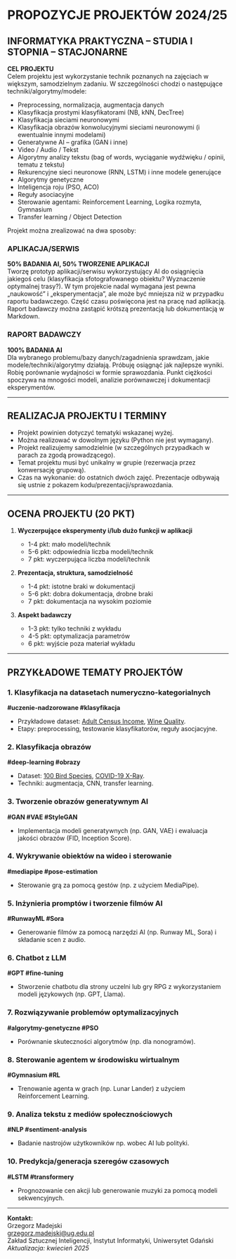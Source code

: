 # PROPOZYCJE PROJEKTÓW 2024/25

## INFORMATYKA PRAKTYCZNA – STUDIA I STOPNIA – STACJONARNE

**CEL PROJEKTU**  
Celem projektu jest wykorzystanie technik poznanych na zajęciach w większym, samodzielnym zadaniu. W szczególności chodzi o następujące techniki/algorytmy/modele:

- Preprocessing, normalizacja, augmentacja danych  
- Klasyfikacja prostymi klasyfikatorami (NB, kNN, DecTree)  
- Klasyfikacja sieciami neuronowymi  
- Klasyfikacja obrazów konwolucyjnymi sieciami neuronowymi (i ewentualnie innymi modelami)  
- Generatywne AI – grafika (GAN i inne)  
- Video / Audio / Tekst  
- Algorytmy analizy tekstu (bag of words, wyciąganie wydźwięku / opinii, tematu z tekstu)  
- Rekurencyjne sieci neuronowe (RNN, LSTM) i inne modele generujące  
- Algorytmy genetyczne  
- Inteligencja roju (PSO, ACO)  
- Reguły asociacyjne  
- Sterowanie agentami: Reinforcement Learning, Logika rozmyta, Gymnasium  
- Transfer learning / Object Detection  

Projekt można zrealizować na dwa sposoby:

### **APLIKACJA/SERWIS**  
**50% BADANIA AI, 50% TWORZENIE APLIKACJI**  
Tworzę prototyp aplikacji/serwisu wykorzystujący AI do osiągnięcia jakiegoś celu (klasyfikacja sfotografowanego obiektu? Wyznaczenie optymalnej trasy?). W tym projekcie nadal wymagana jest pewna „naukowość” i „eksperymentacja”, ale może być mniejsza niż w przypadku raportu badawczego. Część czasu poświęcona jest na pracę nad aplikacją. Raport badawczy można zastąpić krótszą prezentacją lub dokumentacją w Markdown.

### **RAPORT BADAWCZY**  
**100% BADANIA AI**  
Dla wybranego problemu/bazy danych/zagadnienia sprawdzam, jakie modele/techniki/algorytmy działają. Próbuję osiągnąć jak najlepsze wyniki. Robię porównanie wydajności w formie sprawozdania. Punkt ciężkości spoczywa na mnogości modeli, analizie porównawczej i dokumentacji eksperymentów.

---

## REALIZACJA PROJEKTU I TERMINY

- Projekt powinien dotyczyć tematyki wskazanej wyżej.  
- Można realizować w dowolnym języku (Python nie jest wymagany).  
- Projekt realizujemy samodzielnie (w szczególnych przypadkach w parach za zgodą prowadzącego).  
- Temat projektu musi być unikalny w grupie (rezerwacja przez konwersację grupową).  
- Czas na wykonanie: do ostatnich dwóch zajęć. Prezentacje odbywają się ustnie z pokazem kodu/prezentacji/sprawozdania.  

---

## OCENA PROJEKTU (20 PKT)

1. **Wyczerpujące eksperymenty i/lub dużo funkcji w aplikacji**  
   - 1-4 pkt: mało modeli/technik  
   - 5-6 pkt: odpowiednia liczba modeli/technik  
   - 7 pkt: wyczerpująca liczba modeli/technik  

2. **Prezentacja, struktura, samodzielność**  
   - 1-4 pkt: istotne braki w dokumentacji  
   - 5-6 pkt: dobra dokumentacja, drobne braki  
   - 7 pkt: dokumentacja na wysokim poziomie  

3. **Aspekt badawczy**  
   - 1-3 pkt: tylko techniki z wykładu  
   - 4-5 pkt: optymalizacja parametrów  
   - 6 pkt: wyjście poza materiał wykładu  

---

## PRZYKŁADOWE TEMATY PROJEKTÓW

### 1. Klasyfikacja na datasetach numeryczno-kategorialnych  
**#uczenie-nadzorowane #klasyfikacja**  
- Przykładowe dataset: [Adult Census Income](https://www.kaggle.com/datasets/ucimi/adult-census-income), [Wine Quality](https://www.kaggle.com/datasets/ucimi/red-wine-quality-cortez-et-al-2009).  
- Etapy: preprocessing, testowanie klasyfikatorów, reguły asocjacyjne.  

### 2. Klasyfikacja obrazów  
**#deep-learning #obrazy**  
- Dataset: [100 Bird Species](https://www.kaggle.com/datasets/gojosenka/100-bird-species), [COVID-19 X-Ray](https://www.kaggle.com/datasets/andyczhao/covidx-cxr2).  
- Techniki: augmentacja, CNN, transfer learning.  

### 3. Tworzenie obrazów generatywnym AI  
**#GAN #VAE #StyleGAN**  
- Implementacja modeli generatywnych (np. GAN, VAE) i ewaluacja jakości obrazów (FID, Inception Score).  

### 4. Wykrywanie obiektów na wideo i sterowanie  
**#mediapipe #pose-estimation**  
- Sterowanie grą za pomocą gestów (np. z użyciem MediaPipe).  

### 5. Inżynieria promptów i tworzenie filmów AI  
**#RunwayML #Sora**  
- Generowanie filmów za pomocą narzędzi AI (np. Runway ML, Sora) i składanie scen z audio.  

### 6. Chatbot z LLM  
**#GPT #fine-tuning**  
- Stworzenie chatbotu dla strony uczelni lub gry RPG z wykorzystaniem modeli językowych (np. GPT, Llama).  

### 7. Rozwiązywanie problemów optymalizacyjnych  
**#algorytmy-genetyczne #PSO**  
- Porównanie skuteczności algorytmów (np. dla nonogramów).  

### 8. Sterowanie agentem w środowisku wirtualnym  
**#Gymnasium #RL**  
- Trenowanie agenta w grach (np. Lunar Lander) z użyciem Reinforcement Learning.  

### 9. Analiza tekstu z mediów społecznościowych  
**#NLP #sentiment-analysis**  
- Badanie nastrojów użytkowników np. wobec AI lub polityki.  

### 10. Predykcja/generacja szeregów czasowych  
**#LSTM #transformery**  
- Prognozowanie cen akcji lub generowanie muzyki za pomocą modeli sekwencyjnych.  

---

**Kontakt:**  
Grzegorz Madejski  
grzegorz.madejski@ug.edu.pl  
Zakład Sztucznej Inteligencji, Instytut Informatyki, Uniwersytet Gdański  
*Aktualizacja: kwiecień 2025*